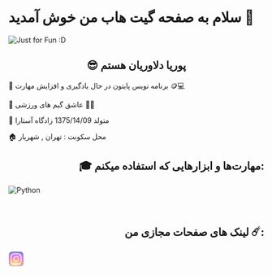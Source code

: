 # سلام به صفحه گیت هاب من خوش آمدید 👋
<img src="https://github.com/p7deli/p7deli/assets/124894066/ff77a9f4-ad6d-423c-ae36-a2f9a3939dfc" alt="Just for Fun :D">

<h2 align="center">😎 پوریا دلاوریان هستم</h2>

<p>🐍 برنامه نویس پایتون در حال یادگیری و افزایش مهارت  🪙💻<p/>
<p>🔔 عاشق گیم های ورزشی 🫤😃</p>
<p>🏥 متولد 1375/14/09 زادگاه آستارا </p>
<p>🏠 محل سکونت : تهران , شهریار</p>
<h2 align="right">🎓 مهارت‌ها و ابزارهایی که استفاده میکنم:</h2>

![Python](https://img.shields.io/badge/python-3670A0?style=for-the-badge&logo=python&logoColor=ffdd54) 


<br>
<h2 align="right">لینک های صفحات مجازی من ☄️:</h2>
<a href="https://www.instagram.com/p7dei"><img align="left" src="https://github.com/imrrobat/imrrobat/blob/main/images/instagram.png?raw=true" alt="Instagram"></a>
